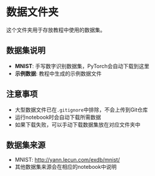 # 数据文件夹

这个文件夹用于存放教程中使用的数据集。

## 数据集说明

- **MNIST**: 手写数字识别数据集，PyTorch会自动下载到这里
- **示例数据**: 教程中生成的示例数据文件

## 注意事项

- 大型数据文件已在`.gitignore`中排除，不会上传到Git仓库
- 运行notebook时会自动下载所需数据
- 如果下载失败，可以手动下载数据集放在对应文件夹中

## 数据集来源

- MNIST: http://yann.lecun.com/exdb/mnist/
- 其他数据集来源会在相应的notebook中说明
